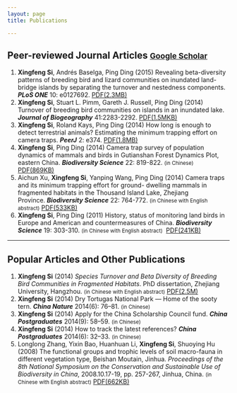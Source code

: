 ```yaml
---
layout: page
title: Publications

---
```



## Peer-reviewed Journal Articles <small>[**Google Scholar**](http://scholar.google.com/citations?user=wI1qfPsAAAAJ&hl=en)</small>

1. **Xingfeng Si**, Andrés Baselga, Ping Ding (2015) Revealing beta-diversity patterns of breeding bird and lizard communities on inundated land-bridge islands by separating the turnover and nestedness components. ***PLoS ONE*** 10: e0127692. [PDF(2.3MB)](http://sixf.org/files/articles/Si-etal2015.pdf)
1. **Xingfeng Si**, Stuart L. Pimm, Gareth J. Russell, Ping Ding (2014) Turnover of breeding bird communities on islands in an inundated lake. ***Journal of Biogeography*** 41:2283-2292. [PDF(1.5MKB)](http://sixf.org/files/articles/Si-etal2014JB.pdf)
1. **Xingfeng Si**, Roland Kays, Ping Ding (2014) How long is enough to detect terrestrial animals? Estimating the minimum trapping effort on camera traps. ***PeerJ*** 2: e374. [PDF(1.8MB)](http://sixf.org/files/articles/Si-etal2014.pdf)
1. **Xingfeng Si**, Ping Ding (2014) Camera trap survey of population dynamics of mammals and birds in Gutianshan Forest Dynamics Plot, eastern China. ***Biodiversity Science*** 22: 819-822. <small>(in Chinese)</small>  [PDF(869KB)](http://sixf.org/files/articles/Si-Ding2014.pdf)
1. Aichun Xu, **Xingfeng Si**, Yanping Wang, Ping Ding (2014) Camera traps and its minimum trapping effort for ground- dwelling mammals in fragmented habitats in the Thousand Island Lake, Zhejiang Province. ***Biodiversity Science*** 22: 764-772. <small>(in Chinese with English abstract)</small>  [PDF(533KB)](http://sixf.org/files/articles/Xu-etal2014.pdf)
1. **Xingfeng Si**, Ping Ding (2011) History, status of monitoring land birds in Europe and American and countermeasures of China. ***Biodiversity Science*** 19: 303-310. <small>(in Chinese with English abstract)</small>  [PDF(241KB)](http://sixf.org/files/articles/Si-Ding2011.pdf)

---


## Popular Articles and Other Publications

1. **Xingfeng Si** (2014) *Species Turnover and Beta Diversity of Breeding Bird Communities in Fragmented Habitats*. PhD dissertation, Zhejiang University, Hangzhou. <small>(in Chinese with English abstract)</small> [PDF(2.5M)](http://sixf.org/files/articles/Si2014.pdf)
1. **Xingfeng Si** (2014) Dry Tortugas National Park — Home of the sooty tern. ***China Nature*** 2014(6): 76–81. <small>(in Chinese)</small>
1. **Xingfeng Si** (2014) Apply for the China Scholarship Council fund. ***China Postgraduates*** 2014(9): 58–59. <small>(in Chinese)</small>
1. **Xingfeng Si** (2014) How to track the latest references? ***China Postgraduates*** 2014(6): 32–33. <small>(in Chinese)</small>
1. Longlong Zhang, Yixin Bao, Huanhuan Li, **Xingfeng Si**, Shuoying Hu (2008) The functional groups and trophic levels of soil macro-fauna in different vegetation type, Beishan Moutain, Jinhua. *Proceedings of the 8th National Symposium on the Conservation and Sustainable Use of Biodiversity in China*, 2008.10.17-19, pp. 257-267, Jinhua, China. <small>(in Chinese with English abstract)</small> [PDF(662KB)](http://sixf.org/files/articles/Zhang-etal2008.pdf)